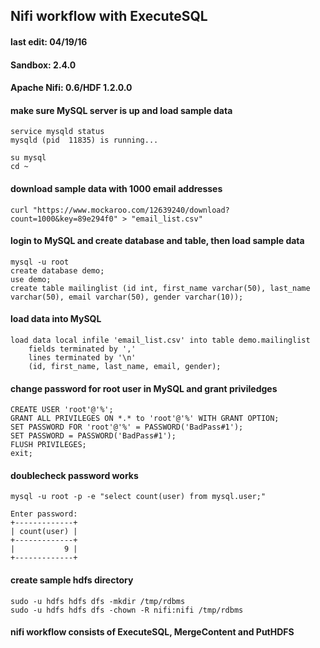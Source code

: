 ## Nifi workflow with ExecuteSQL

#### last edit: 04/19/16
#### Sandbox: 2.4.0
#### Apache Nifi: 0.6/HDF 1.2.0.0

#### make sure MySQL server is up and load sample data
```
service mysqld status
mysqld (pid  11835) is running...

su mysql
cd ~
```

#### download sample data with 1000 email addresses
```
curl "https://www.mockaroo.com/12639240/download?count=1000&key=89e294f0" > "email_list.csv"
```

#### login to MySQL and create database and table, then load sample data
```
mysql -u root
create database demo;
use demo;
create table mailinglist (id int, first_name varchar(50), last_name varchar(50), email varchar(50), gender varchar(10));
```

#### load data into MySQL
```
load data local infile 'email_list.csv' into table demo.mailinglist 
	fields terminated by ','
	lines terminated by '\n'
	(id, first_name, last_name, email, gender);
```

#### change password for root user in MySQL and grant priviledges
```
CREATE USER 'root'@'%';
GRANT ALL PRIVILEGES ON *.* to 'root'@'%' WITH GRANT OPTION;
SET PASSWORD FOR 'root'@'%' = PASSWORD('BadPass#1');
SET PASSWORD = PASSWORD('BadPass#1');
FLUSH PRIVILEGES;
exit;
```

#### doublecheck password works
```
mysql -u root -p -e "select count(user) from mysql.user;"
```
```
Enter password:
+-------------+
| count(user) |
+-------------+
|           9 |
+-------------+
```

#### create sample hdfs directory
```
sudo -u hdfs hdfs dfs -mkdir /tmp/rdbms
sudo -u hdfs hdfs dfs -chown -R nifi:nifi /tmp/rdbms
```

#### nifi workflow consists of ExecuteSQL, MergeContent and PutHDFS 
